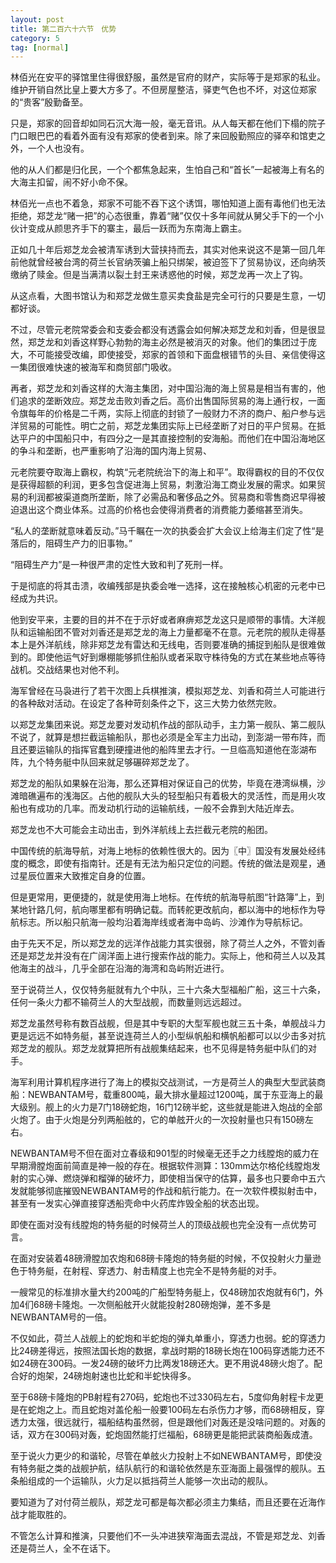 ```yaml
---
layout: post
title: 第二百六十六节　优势
category: 5
tag: [normal]
---
```


林佰光在安平的驿馆里住得很舒服，虽然是官府的财产，实际等于是郑家的私业。维护开销自然比皇上要大方多了。不但房屋整洁，驿吏气色也不坏，对这位郑家的“贵客”殷勤备至。

只是，郑家的回音却如同石沉大海一般，毫无音讯。从人每天都在他们下榻的院子门口眼巴巴的看着外面有没有郑家的使者到来。除了来回殷勤照应的驿卒和馆吏之外，一个人也没有。

他的从人们都是归化民，一个个都焦急起来，生怕自己和“首长”一起被海上有名的大海主扣留，闹不好小命不保。

林佰光一点也不着急，郑家不可能不吞下这个诱饵，哪怕知道上面有毒他们也无法拒绝，郑芝龙“赌一把”的心态很重，靠着“赌”仅仅十多年间就从舅父手下的一个小伙计变成从颜思齐手下的寨主，最后一跃而为东南海上霸主。

正如几十年后郑芝龙会被清军诱到大营挟持而去，其实对他来说这不是第一回几年前他就曾经被台湾的荷兰长官纳茨骗上船只绑架，被迫签下了贸易协议，还向纳茨缴纳了赎金。但是当满清以裂土封王来诱惑他的时候，郑芝龙再一次上了钩。

从这点看，大图书馆认为和郑芝龙做生意买卖食盐是完全可行的只要是生意，一切都好谈。

不过，尽管元老院常委会和支委会都没有透露会如何解决郑芝龙和刘香，但是很显然，郑芝龙和刘香这样野心勃勃的海主必然是被消灭的对象。他们的集团过于庞大，不可能接受改编，即使接受，郑家的首领和下面盘根错节的头目、亲信使得这一集团很难快速的被海军和商贸部门吸收。

再者，郑芝龙和刘香这样的大海主集团，对中国沿海的海上贸易是相当有害的，他们追求的垄断效应。郑芝龙击败刘香之后。高价出售国际贸易的海上通行权，一面令旗每年的价格是二千两，实际上彻底的封锁了一般财力不济的商户、船户参与远洋贸易的可能性。明亡之前，郑芝龙集团实际上已经垄断了对日的平户贸易。在抵达平户的中国船只中，有四分之一是其直接控制的安海船。而他们在中国沿海地区的争斗和垄断，也严重影响了沿海的国内海上贸易、

元老院要夺取海上霸权，构筑“元老院统治下的海上和平”。取得霸权的目的不仅仅是获得超额的利润，更多包含促进海上贸易，刺激沿海工商业发展的需求。如果贸易的利润都被渠道商所垄断，除了必需品和奢侈品之外。贸易商和零售商迟早得被迫退出这个商业体系。过高的价格也会使得消费者的消费能力萎缩甚至消失。

“私人的垄断就意味着反动。”马千瞩在一次的执委会扩大会议上给海主们定了性“是落后的，阻碍生产力的旧事物。”

“阻碍生产力”是一种很严肃的定性大致和判了死刑一样。

于是彻底的将其击溃，收编残部是执委会唯一选择，这在接触核心机密的元老中已经成为共识。

他到安平来，主要的目的并不在于示好或者麻痹郑芝龙这只是顺带的事情。大洋舰队和运输船团不管对刘香还是郑芝龙的海上力量都毫不在意。元老院的舰队走得基本上是外洋航线，除非郑芝龙有雷达和无线电，否则要准确的捕捉到船队是很难做到的。即使他运气好到爆棚能够抓住船队或者采取守株待兔的方式在某些地点等待战机。交战结果也对他不利。

海军曾经在马袅进行了若干次图上兵棋推演，模拟郑芝龙、刘香和荷兰人可能进行的各种敌对活动。在设定了各种苛刻条件之下，这三大势力依然完败。

以郑芝龙集团来说。郑芝龙要对发动机作战的部队动手，主力第一舰队、第二舰队不说了，就算是想拦截运输船队，那也必须是全军主力出动，到澎湖一带布阵，而且还要运输队的指挥官蠢到硬撞进他的船阵里去才行。一旦临高知道他在澎湖布阵，九个特务艇中队回来就足够碾碎郑芝龙了。

郑芝龙的船队如果躲在沿海，那么还算相对保证自己的优势，毕竟在港湾纵横，沙滩暗礁遍布的浅海区。占他的舰队大头的轻型船只有着极大的灵活性，而是用火攻船也有成功的几率。而发动机行动的运输航线，一般不会靠到大陆近岸去。

郑芝龙也不大可能会主动出击，到外洋航线上去拦截元老院的船团。

中国传统的航海导航，对海上地标的依赖性很大的。因为〖中〗国没有发展处经纬度的概念，即使有指南针。还是有无法为船只定位的问题。传统的做法是观星，通过星辰位置来大致推定自身的位置。

但是更常用，更便捷的，就是使用海上地标。在传统的航海导航图“针路簿”上，到某地针路几何，航向哪里都有明确记载。而转舵更改航向，都以海中的地标作为导航标志。所以船只航海一般均沿着海岸线或者海中岛屿、沙滩作为导航标记。

由于先天不足，所以郑芝龙的远洋作战能力其实很弱，除了荷兰人之外，不管刘香还是郑芝龙并没有在广阔洋面上进行搜索作战的能力。实际上，他和荷兰人以及其他海主的战斗，几乎全部在沿海的海湾和岛屿附近进行。

至于说荷兰人，仅仅特务艇就有九个中队，三十六条大型福船广船，这三十六条，任何一条火力都不输荷兰人的大型战舰，而数量则远远超过。

郑芝龙虽然号称有数百战舰，但是其中专职的大型军舰也就三五十条，单舰战斗力更是远远不如特务艇，甚至说连荷兰人的小型纵帆船和横帆船都可以以少击多对抗郑芝龙的舰队。郑芝龙就算把所有战舰集结起来，也不见得是特务艇中队们的对手。

海军利用计算机程序进行了海上的模拟交战测试，一方是荷兰人的典型大型武装商船：NEWBANTAM号，载重800吨，最大排水量超过1200吨，属于东亚海上的最大级别。舰上的火力是7门18磅蛇炮，16门12磅半蛇，这些就是能进入炮战的全部火炮了。由于火炮是分列两船舷的，它的单舷开火的一次投射量也只有150磅左右。

NEWBANTAM号不但在面对立春级和901型的时候毫无还手之力线膛炮的威力在早期滑膛炮面前简直是神一般的存在。根据软件测算：130mm达尔格伦线膛炮发射的实心弹、燃烧弹和榴弹的破坏力，即使相当保守的估算，最多也只要命中五六发就能够彻底摧毁NEWBANTAM号的作战和航行能力。在一次软件模拟射击中，甚至有一发实心弹直接穿透船壳命中火药库炸毁全船的状态出现。

即使在面对没有线膛炮的特务艇的时候荷兰人的顶级战舰也完全没有一点优势可言。

在面对安装着48磅滑膛加农炮和68磅卡隆炮的特务艇的时候，不仅投射火力量逊色于特务艇，在射程、穿透力、射击精度上也完全不是特务艇的对手。

一艘常见的标准排水量大约200吨的广船型特务艇上，仅48磅加农炮就有6门，外加4们68磅卡隆炮。一次侧船舷开火就能投射280磅炮弹，差不多是NEWBANTAM号的一倍。

不仅如此，荷兰人战舰上的蛇炮和半蛇炮的弹丸单重小，穿透力也弱。蛇的穿透力比24磅差得远，按照法国长炮的数据，拿战时期的18磅长炮在100码穿透能力还不如24磅在300码。一发24磅的破坏力比两发18磅还大。更不用说48磅火炮了。配合好的炮架，24磅炮射速也比蛇和半蛇快得多。

至于68磅卡隆炮的PB射程有270码，蛇炮也不过330码左右，5度仰角射程卡龙更是在蛇炮之上。而且蛇炮对盖伦船一般要100码左右杀伤力才够，而68磅相反，穿透力太强，很远就行，福船结构虽然弱，但是跟他们对轰还是没啥问题的。对轰的话，双方在300码对轰，蛇炮固然能打烂福船，68磅更是能把武装商船轰成渣。

至于说火力更少的和谐轮，尽管在单舷火力投射上不如NEWBANTAM号，即使没有特务艇之类的战舰护航，结队航行的和谐轮依然是东亚海面上最强悍的舰队。五条船组成的一个运输队，火力足以抵挡荷兰人能够一次出动的舰队。

要知道为了对付荷兰舰队，郑芝龙可都是每次都必须主力集结，而且还要在近海作战才能取胜的。

不管怎么计算和推演，只要他们不一头冲进狭窄海面去混战，不管是郑芝龙、刘香还是荷兰人，全不在话下。